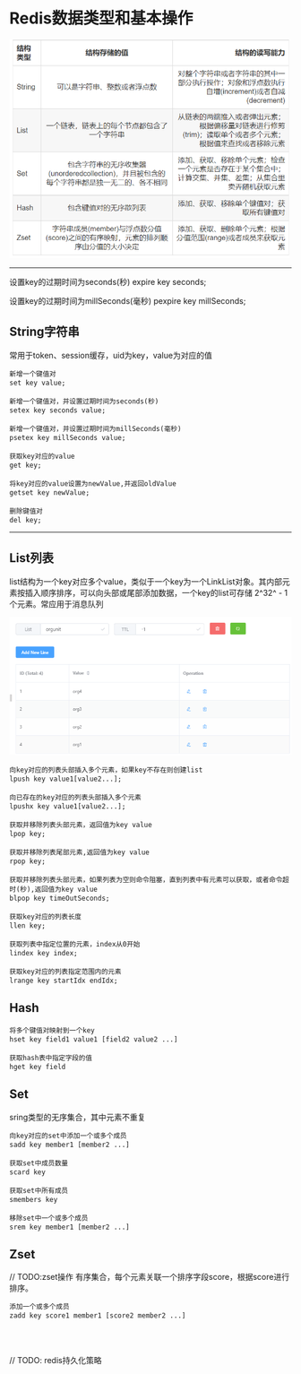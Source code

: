 # Redis数据类型和基本操作

<div align=left>
<img  width=500 src="../images/redis/redis数据结构.png" />
</div>

---


设置key的过期时间为seconds(秒)
expire key seconds;

设置key的过期时间为millSeconds(毫秒)
pexpire key millSeconds;
## String字符串
常用于token、session缓存，uid为key，value为对应的值
```text{.line-numbers}
新增一个键值对
set key value;

新增一个键值对，并设置过期时间为seconds(秒)
setex key seconds value;

新增一个键值对，并设置过期时间为millSeconds(毫秒)
psetex key millSeconds value;

获取key对应的value
get key;

将key对应的value设置为newValue,并返回oldValue
getset key newValue;

删除键值对
del key;
```
---
## List列表
list结构为一个key对应多个value，类似于一个key为一个LinkList对象。其内部元素按插入顺序排序，可以向头部或尾部添加数据，一个key的list可存储 2^32^ - 1个元素。常应用于消息队列
<div align=left>
<img width=650 src="../images/redis/list数据结构示例.png"/>
</div>

```text{.line-numbers}
向key对应的列表头部插入多个元素，如果key不存在则创建list
lpush key value1[value2...];

向已存在的key对应的列表头部插入多个元素
lpushx key value1[value2...];

获取并移除列表头部元素，返回值为key value
lpop key;

获取并移除列表尾部元素,返回值为key value
rpop key;

获取并移除列表头部元素，如果列表为空则命令阻塞，直到列表中有元素可以获取，或者命令超时(秒),返回值为key value
blpop key timeOutSeconds;

获取key对应的列表长度
llen key;

获取列表中指定位置的元素，index从0开始
lindex key index;

获取key对应的列表指定范围内的元素
lrange key startIdx endIdx;
```

## Hash

```text
将多个键值对映射到一个key
hset key field1 value1 [field2 value2 ...]

获取hash表中指定字段的值
hget key field
```

## Set
sring类型的无序集合，其中元素不重复

```text{.line-numbers}
向key对应的set中添加一个或多个成员
sadd key member1 [member2 ...]

获取set中成员数量
scard key

获取set中所有成员
smembers key

移除set中一个或多个成员
srem key member1 [member2 ...]
```

## Zset
// TODO:zset操作
有序集合，每个元素关联一个排序字段score，根据score进行排序。

```text
添加一个或多个成员
zadd key score1 member1 [score2 member2 ...]




```

// TODO: redis持久化策略